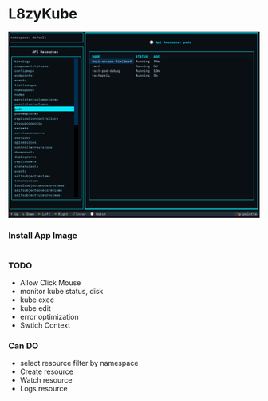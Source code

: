 # L8zyKube
<img src="./assets/kube_tui.png"/>


### Install App Image

```

```


### TODO

- Allow Click Mouse
- monitor kube status, disk
- kube exec
- kube edit 
- error optimization
- Swtich Context 


### Can DO

- select resource filter by namespace
- Create resource 
- Watch resource 
- Logs resource 
